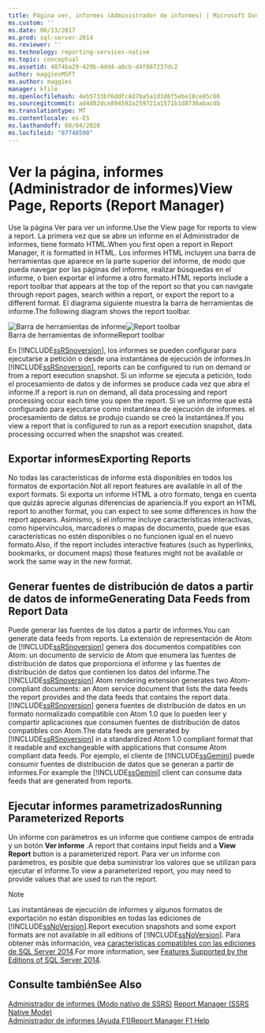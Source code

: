 ```yaml
---
title: Página ver, informes (Administrador de informes) | Microsoft Docs
ms.custom: ''
ms.date: 06/13/2017
ms.prod: sql-server-2014
ms.reviewer: ''
ms.technology: reporting-services-native
ms.topic: conceptual
ms.assetid: 4874ba29-429b-4dd4-a8cb-d4f087237dc2
author: maggiesMSFT
ms.author: maggies
manager: kfile
ms.openlocfilehash: 4eb5733bf6ddfc8d7ba5a1d3d6f5ebe18ce85c66
ms.sourcegitcommit: ad4d92dce894592a259721a1571b1d8736abacdb
ms.translationtype: MT
ms.contentlocale: es-ES
ms.lasthandoff: 08/04/2020
ms.locfileid: "87748590"
---
```

# <a name="view-page-reports-report-manager"></a><span data-ttu-id="89570-102">Ver la página, informes (Administrador de informes)</span><span class="sxs-lookup"><span data-stu-id="89570-102">View Page, Reports (Report Manager)</span></span>
  <span data-ttu-id="89570-103">Use la página Ver para ver un informe.</span><span class="sxs-lookup"><span data-stu-id="89570-103">Use the View page for reports to view a report.</span></span> <span data-ttu-id="89570-104">La primera vez que se abre un informe en el Administrador de informes, tiene formato HTML.</span><span class="sxs-lookup"><span data-stu-id="89570-104">When you first open a report in Report Manager, it is formatted in HTML.</span></span> <span data-ttu-id="89570-105">Los informes HTML incluyen una barra de herramientas que aparece en la parte superior del informe, de modo que pueda navegar por las páginas del informe, realizar búsquedas en el informe, o bien exportar el informe a otro formato.</span><span class="sxs-lookup"><span data-stu-id="89570-105">HTML reports include a report toolbar that appears at the top of the report so that you can navigate through report pages, search within a report, or export the report to a different format.</span></span> <span data-ttu-id="89570-106">El diagrama siguiente muestra la barra de herramientas de informe.</span><span class="sxs-lookup"><span data-stu-id="89570-106">The following diagram shows the report toolbar.</span></span>  
  
 <span data-ttu-id="89570-107">![Barra de herramientas de informe](media/htmlviewer-toolbar.gif "Barra de herramientas de informe")</span><span class="sxs-lookup"><span data-stu-id="89570-107">![Report toolbar](media/htmlviewer-toolbar.gif "Report toolbar")</span></span>  
<span data-ttu-id="89570-108">Barra de herramientas de informe</span><span class="sxs-lookup"><span data-stu-id="89570-108">Report toolbar</span></span>  
  
 <span data-ttu-id="89570-109">En [!INCLUDE[ssRSnoversion](../includes/ssrsnoversion-md.md)], los informes se pueden configurar para ejecutarse a petición o desde una instantánea de ejecución de informes.</span><span class="sxs-lookup"><span data-stu-id="89570-109">In [!INCLUDE[ssRSnoversion](../includes/ssrsnoversion-md.md)], reports can be configured to run on demand or from a report execution snapshot.</span></span> <span data-ttu-id="89570-110">Si un informe se ejecuta a petición, todo el procesamiento de datos y de informes se produce cada vez que abra el informe.</span><span class="sxs-lookup"><span data-stu-id="89570-110">If a report is run on demand, all data processing and report processing occur each time you open the report.</span></span> <span data-ttu-id="89570-111">Si ve un informe que está configurado para ejecutarse como instantánea de ejecución de informes. el procesamiento de datos se produjo cuando se creó la instantánea.</span><span class="sxs-lookup"><span data-stu-id="89570-111">If you view a report that is configured to run as a report execution snapshot, data processing occurred when the snapshot was created.</span></span>  
  
## <a name="exporting-reports"></a><span data-ttu-id="89570-112">Exportar informes</span><span class="sxs-lookup"><span data-stu-id="89570-112">Exporting Reports</span></span>  
 <span data-ttu-id="89570-113">No todas las características de informe está disponibles en todos los formatos de exportación.</span><span class="sxs-lookup"><span data-stu-id="89570-113">Not all report features are available in all of the export formats.</span></span> <span data-ttu-id="89570-114">Si exporta un informe HTML a otro formato, tenga en cuenta que quizás aprecie algunas diferencias de apariencia.</span><span class="sxs-lookup"><span data-stu-id="89570-114">If you export an HTML report to another format, you can expect to see some differences in how the report appears.</span></span> <span data-ttu-id="89570-115">Asimismo, si el informe incluye características interactivas, como hipervínculos, marcadores o mapas de documento, puede que esas características no estén disponibles o no funcionen igual en el nuevo formato.</span><span class="sxs-lookup"><span data-stu-id="89570-115">Also, if the report includes interactive features (such as hyperlinks, bookmarks, or document maps) those features might not be available or work the same way in the new format.</span></span>  
  
## <a name="generating-data-feeds-from-report-data"></a><span data-ttu-id="89570-116">Generar fuentes de distribución de datos a partir de datos de informe</span><span class="sxs-lookup"><span data-stu-id="89570-116">Generating Data Feeds from Report Data</span></span>  
 <span data-ttu-id="89570-117">Puede generar las fuentes de los datos a partir de informes.</span><span class="sxs-lookup"><span data-stu-id="89570-117">You can generate data feeds from reports.</span></span> <span data-ttu-id="89570-118">La extensión de representación de Atom de [!INCLUDE[ssRSnoversion](../includes/ssrsnoversion-md.md)] genera dos documentos compatibles con Atom: un documento de servicio de Atom que enumera las fuentes de distribución de datos que proporciona el informe y las fuentes de distribución de datos que contienen los datos del informe.</span><span class="sxs-lookup"><span data-stu-id="89570-118">The [!INCLUDE[ssRSnoversion](../includes/ssrsnoversion-md.md)] Atom rendering extension generates two Atom-compliant documents: an Atom service document that lists the data feeds the report provides and the data feeds that contains the report data.</span></span> <span data-ttu-id="89570-119">[!INCLUDE[ssRSnoversion](../includes/ssrsnoversion-md.md)] genera fuentes de distribución de datos en un formato normalizado compatible con Atom 1.0 que lo pueden leer y compartir aplicaciones que consumen fuentes de distribución de datos compatibles con Atom.</span><span class="sxs-lookup"><span data-stu-id="89570-119">The data feeds are generated by [!INCLUDE[ssRSnoversion](../includes/ssrsnoversion-md.md)] in a standardized Atom 1.0 compliant format that it readable and exchangeable with applications that consume Atom compliant data feeds.</span></span> <span data-ttu-id="89570-120">Por ejemplo, el cliente de [!INCLUDE[ssGemini](../includes/ssgemini-md.md)] puede consumir fuentes de distribución de datos que se generan a partir de informes.</span><span class="sxs-lookup"><span data-stu-id="89570-120">For example the [!INCLUDE[ssGemini](../includes/ssgemini-md.md)] client can consume data feeds that are generated from reports.</span></span>  
  
## <a name="running-parameterized-reports"></a><span data-ttu-id="89570-121">Ejecutar informes parametrizados</span><span class="sxs-lookup"><span data-stu-id="89570-121">Running Parameterized Reports</span></span>  
 <span data-ttu-id="89570-122">Un informe con parámetros es un informe que contiene campos de entrada y un botón **Ver informe** .</span><span class="sxs-lookup"><span data-stu-id="89570-122">A report that contains input fields and a **View Report** button is a parameterized report.</span></span> <span data-ttu-id="89570-123">Para ver un informe con parámetros, es posible que deba suministrar los valores que se utilizan para ejecutar el informe.</span><span class="sxs-lookup"><span data-stu-id="89570-123">To view a parameterized report, you may need to provide values that are used to run the report.</span></span>  
  
> [!NOTE]  
>  <span data-ttu-id="89570-124">Las instantáneas de ejecución de informes y algunos formatos de exportación no están disponibles en todas las ediciones de [!INCLUDE[ssNoVersion](../includes/ssnoversion-md.md)].</span><span class="sxs-lookup"><span data-stu-id="89570-124">Report execution snapshots and some export formats are not available in all editions of [!INCLUDE[ssNoVersion](../includes/ssnoversion-md.md)].</span></span> <span data-ttu-id="89570-125">Para obtener más información, vea [características compatibles con las ediciones de SQL Server 2014](../../2014/getting-started/features-supported-by-the-editions-of-sql-server-2014.md).</span><span class="sxs-lookup"><span data-stu-id="89570-125">For more information, see [Features Supported by the Editions of SQL Server 2014](../../2014/getting-started/features-supported-by-the-editions-of-sql-server-2014.md).</span></span>  
  
## <a name="see-also"></a><span data-ttu-id="89570-126">Consulte también</span><span class="sxs-lookup"><span data-stu-id="89570-126">See Also</span></span>  
 <span data-ttu-id="89570-127">[Administrador de informes &#40;Modo nativo de SSRS&#41;](../../2014/reporting-services/report-manager-ssrs-native-mode.md) </span><span class="sxs-lookup"><span data-stu-id="89570-127">[Report Manager  &#40;SSRS Native Mode&#41;](../../2014/reporting-services/report-manager-ssrs-native-mode.md) </span></span>  
 [<span data-ttu-id="89570-128">Administrador de informes (Ayuda F1)</span><span class="sxs-lookup"><span data-stu-id="89570-128">Report Manager F1 Help</span></span>](../../2014/reporting-services/report-manager-f1-help.md)  
  
  

